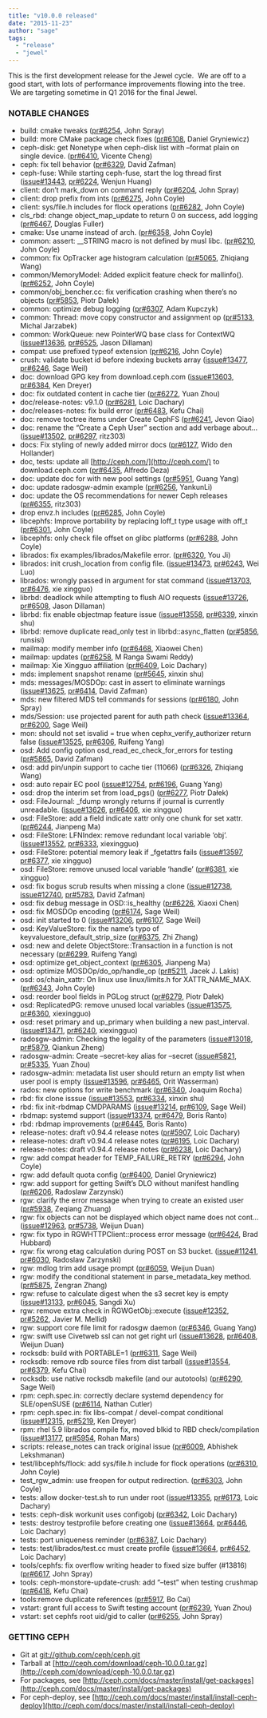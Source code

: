 ```yaml
---
title: "v10.0.0 released"
date: "2015-11-23"
author: "sage"
tags:
  - "release"
  - "jewel"
---
```


This is the first development release for the Jewel cycle.  We are off to a good start, with lots of performance improvements flowing into the tree.  We are targeting sometime in Q1 2016 for the final Jewel.

### NOTABLE CHANGES

- build: cmake tweaks ([pr#6254](http://github.com/ceph/ceph/pull/6254), John Spray)
- build: more CMake package check fixes ([pr#6108](http://github.com/ceph/ceph/pull/6108), Daniel Gryniewicz)
- ceph-disk: get Nonetype when ceph-disk list with –format plain on single device. ([pr#6410](http://github.com/ceph/ceph/pull/6410), Vicente Cheng)
- ceph: fix tell behavior ([pr#6329](http://github.com/ceph/ceph/pull/6329), David Zafman)
- ceph-fuse: While starting ceph-fuse, start the log thread first ([issue#13443](http://tracker.ceph.com/issues/13443), [pr#6224](http://github.com/ceph/ceph/pull/6224), Wenjun Huang)
- client: don’t mark\_down on command reply ([pr#6204](http://github.com/ceph/ceph/pull/6204), John Spray)
- client: drop prefix from ints ([pr#6275](http://github.com/ceph/ceph/pull/6275), John Coyle)
- client: sys/file.h includes for flock operations ([pr#6282](http://github.com/ceph/ceph/pull/6282), John Coyle)
- cls\_rbd: change object\_map\_update to return 0 on success, add logging ([pr#6467](http://github.com/ceph/ceph/pull/6467), Douglas Fuller)
- cmake: Use uname instead of arch. ([pr#6358](http://github.com/ceph/ceph/pull/6358), John Coyle)
- common: assert: \_\_STRING macro is not defined by musl libc. ([pr#6210](http://github.com/ceph/ceph/pull/6210), John Coyle)
- common: fix OpTracker age histogram calculation ([pr#5065](http://github.com/ceph/ceph/pull/5065), Zhiqiang Wang)
- common/MemoryModel: Added explicit feature check for mallinfo(). ([pr#6252](http://github.com/ceph/ceph/pull/6252), John Coyle)
- common/obj\_bencher.cc: fix verification crashing when there’s no objects ([pr#5853](http://github.com/ceph/ceph/pull/5853), Piotr Dałek)
- common: optimize debug logging ([pr#6307](http://github.com/ceph/ceph/pull/6307), Adam Kupczyk)
- common: Thread: move copy constructor and assignment op ([pr#5133](http://github.com/ceph/ceph/pull/5133), Michal Jarzabek)
- common: WorkQueue: new PointerWQ base class for ContextWQ ([issue#13636](http://tracker.ceph.com/issues/13636), [pr#6525](http://github.com/ceph/ceph/pull/6525), Jason Dillaman)
- compat: use prefixed typeof extension ([pr#6216](http://github.com/ceph/ceph/pull/6216), John Coyle)
- crush: validate bucket id before indexing buckets array ([issue#13477](http://tracker.ceph.com/issues/13477), [pr#6246](http://github.com/ceph/ceph/pull/6246), Sage Weil)
- doc: download GPG key from download.ceph.com ([issue#13603](http://tracker.ceph.com/issues/13603), [pr#6384](http://github.com/ceph/ceph/pull/6384), Ken Dreyer)
- doc: fix outdated content in cache tier ([pr#6272](http://github.com/ceph/ceph/pull/6272), Yuan Zhou)
- doc/release-notes: v9.1.0 ([pr#6281](http://github.com/ceph/ceph/pull/6281), Loic Dachary)
- doc/releases-notes: fix build error ([pr#6483](http://github.com/ceph/ceph/pull/6483), Kefu Chai)
- doc: remove toctree items under Create CephFS ([pr#6241](http://github.com/ceph/ceph/pull/6241), Jevon Qiao)
- doc: rename the “Create a Ceph User” section and add verbage about… ([issue#13502](http://tracker.ceph.com/issues/13502), [pr#6297](http://github.com/ceph/ceph/pull/6297), ritz303)
- docs: Fix styling of newly added mirror docs ([pr#6127](http://github.com/ceph/ceph/pull/6127), Wido den Hollander)
- doc, tests: update all [http://ceph.com/](http://ceph.com/) to download.ceph.com ([pr#6435](http://github.com/ceph/ceph/pull/6435), Alfredo Deza)
- doc: update doc for with new pool settings ([pr#5951](http://github.com/ceph/ceph/pull/5951), Guang Yang)
- doc: update radosgw-admin example ([pr#6256](http://github.com/ceph/ceph/pull/6256), YankunLi)
- doc: update the OS recommendations for newer Ceph releases ([pr#6355](http://github.com/ceph/ceph/pull/6355), ritz303)
- drop envz.h includes ([pr#6285](http://github.com/ceph/ceph/pull/6285), John Coyle)
- libcephfs: Improve portability by replacing loff\_t type usage with off\_t ([pr#6301](http://github.com/ceph/ceph/pull/6301), John Coyle)
- libcephfs: only check file offset on glibc platforms ([pr#6288](http://github.com/ceph/ceph/pull/6288), John Coyle)
- librados: fix examples/librados/Makefile error. ([pr#6320](http://github.com/ceph/ceph/pull/6320), You Ji)
- librados: init crush\_location from config file. ([issue#13473](http://tracker.ceph.com/issues/13473), [pr#6243](http://github.com/ceph/ceph/pull/6243), Wei Luo)
- librados: wrongly passed in argument for stat command ([issue#13703](http://tracker.ceph.com/issues/13703), [pr#6476](http://github.com/ceph/ceph/pull/6476), xie xingguo)
- librbd: deadlock while attempting to flush AIO requests ([issue#13726](http://tracker.ceph.com/issues/13726), [pr#6508](http://github.com/ceph/ceph/pull/6508), Jason Dillaman)
- librbd: fix enable objectmap feature issue ([issue#13558](http://tracker.ceph.com/issues/13558), [pr#6339](http://github.com/ceph/ceph/pull/6339), xinxin shu)
- librbd: remove duplicate read\_only test in librbd::async\_flatten ([pr#5856](http://github.com/ceph/ceph/pull/5856), runsisi)
- mailmap: modify member info ([pr#6468](http://github.com/ceph/ceph/pull/6468), Xiaowei Chen)
- mailmap: updates ([pr#6258](http://github.com/ceph/ceph/pull/6258), M Ranga Swami Reddy)
- mailmap: Xie Xingguo affiliation ([pr#6409](http://github.com/ceph/ceph/pull/6409), Loic Dachary)
- mds: implement snapshot rename ([pr#5645](http://github.com/ceph/ceph/pull/5645), xinxin shu)
- mds: messages/MOSDOp: cast in assert to eliminate warnings ([issue#13625](http://tracker.ceph.com/issues/13625), [pr#6414](http://github.com/ceph/ceph/pull/6414), David Zafman)
- mds: new filtered MDS tell commands for sessions ([pr#6180](http://github.com/ceph/ceph/pull/6180), John Spray)
- mds/Session: use projected parent for auth path check ([issue#13364](http://tracker.ceph.com/issues/13364), [pr#6200](http://github.com/ceph/ceph/pull/6200), Sage Weil)
- mon: should not set isvalid = true when cephx\_verify\_authorizer return false ([issue#13525](http://tracker.ceph.com/issues/13525), [pr#6306](http://github.com/ceph/ceph/pull/6306), Ruifeng Yang)
- osd: Add config option osd\_read\_ec\_check\_for\_errors for testing ([pr#5865](http://github.com/ceph/ceph/pull/5865), David Zafman)
- osd: add pin/unpin support to cache tier (11066) ([pr#6326](http://github.com/ceph/ceph/pull/6326), Zhiqiang Wang)
- osd: auto repair EC pool ([issue#12754](http://tracker.ceph.com/issues/12754), [pr#6196](http://github.com/ceph/ceph/pull/6196), Guang Yang)
- osd: drop the interim set from load\_pgs() ([pr#6277](http://github.com/ceph/ceph/pull/6277), Piotr Dałek)
- osd: FileJournal: \_fdump wrongly returns if journal is currently unreadable. ([issue#13626](http://tracker.ceph.com/issues/13626), [pr#6406](http://github.com/ceph/ceph/pull/6406), xie xingguo)
- osd: FileStore: add a field indicate xattr only one chunk for set xattr. ([pr#6244](http://github.com/ceph/ceph/pull/6244), Jianpeng Ma)
- osd: FileStore: LFNIndex: remove redundant local variable ‘obj’. ([issue#13552](http://tracker.ceph.com/issues/13552), [pr#6333](http://github.com/ceph/ceph/pull/6333), xiexingguo)
- osd: FileStore: potential memory leak if \_fgetattrs fails ([issue#13597](http://tracker.ceph.com/issues/13597), [pr#6377](http://github.com/ceph/ceph/pull/6377), xie xingguo)
- osd: FileStore: remove unused local variable ‘handle’ ([pr#6381](http://github.com/ceph/ceph/pull/6381), xie xingguo)
- osd: fix bogus scrub results when missing a clone ([issue#12738](http://tracker.ceph.com/issues/12738), [issue#12740](http://tracker.ceph.com/issues/12740), [pr#5783](http://github.com/ceph/ceph/pull/5783), David Zafman)
- osd: fix debug message in OSD::is\_healthy ([pr#6226](http://github.com/ceph/ceph/pull/6226), Xiaoxi Chen)
- osd: fix MOSDOp encoding ([pr#6174](http://github.com/ceph/ceph/pull/6174), Sage Weil)
- osd: init started to 0 ([issue#13206](http://tracker.ceph.com/issues/13206), [pr#6107](http://github.com/ceph/ceph/pull/6107), Sage Weil)
- osd: KeyValueStore: fix the name’s typo of keyvaluestore\_default\_strip\_size ([pr#6375](http://github.com/ceph/ceph/pull/6375), Zhi Zhang)
- osd: new and delete ObjectStore::Transaction in a function is not necessary ([pr#6299](http://github.com/ceph/ceph/pull/6299), Ruifeng Yang)
- osd: optimize get\_object\_context ([pr#6305](http://github.com/ceph/ceph/pull/6305), Jianpeng Ma)
- osd: optimize MOSDOp/do\_op/handle\_op ([pr#5211](http://github.com/ceph/ceph/pull/5211), Jacek J. Lakis)
- osd: os/chain\_xattr: On linux use linux/limits.h for XATTR\_NAME\_MAX. ([pr#6343](http://github.com/ceph/ceph/pull/6343), John Coyle)
- osd: reorder bool fields in PGLog struct ([pr#6279](http://github.com/ceph/ceph/pull/6279), Piotr Dałek)
- osd: ReplicatedPG: remove unused local variables ([issue#13575](http://tracker.ceph.com/issues/13575), [pr#6360](http://github.com/ceph/ceph/pull/6360), xiexingguo)
- osd: reset primary and up\_primary when building a new past\_interval. ([issue#13471](http://tracker.ceph.com/issues/13471), [pr#6240](http://github.com/ceph/ceph/pull/6240), xiexingguo)
- radosgw-admin: Checking the legality of the parameters ([issue#13018](http://tracker.ceph.com/issues/13018), [pr#5879](http://github.com/ceph/ceph/pull/5879), Qiankun Zheng)
- radosgw-admin: Create –secret-key alias for –secret ([issue#5821](http://tracker.ceph.com/issues/5821), [pr#5335](http://github.com/ceph/ceph/pull/5335), Yuan Zhou)
- radosgw-admin: metadata list user should return an empty list when user pool is empty ([issue#13596](http://tracker.ceph.com/issues/13596), [pr#6465](http://github.com/ceph/ceph/pull/6465), Orit Wasserman)
- rados: new options for write benchmark ([pr#6340](http://github.com/ceph/ceph/pull/6340), Joaquim Rocha)
- rbd: fix clone isssue ([issue#13553](http://tracker.ceph.com/issues/13553), [pr#6334](http://github.com/ceph/ceph/pull/6334), xinxin shu)
- rbd: fix init-rbdmap CMDPARAMS ([issue#13214](http://tracker.ceph.com/issues/13214), [pr#6109](http://github.com/ceph/ceph/pull/6109), Sage Weil)
- rbdmap: systemd support ([issue#13374](http://tracker.ceph.com/issues/13374), [pr#6479](http://github.com/ceph/ceph/pull/6479), Boris Ranto)
- rbd: rbdmap improvements ([pr#6445](http://github.com/ceph/ceph/pull/6445), Boris Ranto)
- release-notes: draft v0.94.4 release notes ([pr#5907](http://github.com/ceph/ceph/pull/5907), Loic Dachary)
- release-notes: draft v0.94.4 release notes ([pr#6195](http://github.com/ceph/ceph/pull/6195), Loic Dachary)
- release-notes: draft v0.94.4 release notes ([pr#6238](http://github.com/ceph/ceph/pull/6238), Loic Dachary)
- rgw: add compat header for TEMP\_FAILURE\_RETRY ([pr#6294](http://github.com/ceph/ceph/pull/6294), John Coyle)
- rgw: add default quota config ([pr#6400](http://github.com/ceph/ceph/pull/6400), Daniel Gryniewicz)
- rgw: add support for getting Swift’s DLO without manifest handling ([pr#6206](http://github.com/ceph/ceph/pull/6206), Radoslaw Zarzynski)
- rgw: clarify the error message when trying to create an existed user ([pr#5938](http://github.com/ceph/ceph/pull/5938), Zeqiang Zhuang)
- rgw: fix objects can not be displayed which object name does not cont… ([issue#12963](http://tracker.ceph.com/issues/12963), [pr#5738](http://github.com/ceph/ceph/pull/5738), Weijun Duan)
- rgw: fix typo in RGWHTTPClient::process error message ([pr#6424](http://github.com/ceph/ceph/pull/6424), Brad Hubbard)
- rgw: fix wrong etag calculation during POST on S3 bucket. ([issue#11241](http://tracker.ceph.com/issues/11241), [pr#6030](http://github.com/ceph/ceph/pull/6030), Radoslaw Zarzynski)
- rgw: mdlog trim add usage prompt ([pr#6059](http://github.com/ceph/ceph/pull/6059), Weijun Duan)
- rgw: modify the conditional statement in parse\_metadata\_key method. ([pr#5875](http://github.com/ceph/ceph/pull/5875), Zengran Zhang)
- rgw: refuse to calculate digest when the s3 secret key is empty ([issue#13133](http://tracker.ceph.com/issues/13133), [pr#6045](http://github.com/ceph/ceph/pull/6045), Sangdi Xu)
- rgw: remove extra check in RGWGetObj::execute ([issue#12352](http://tracker.ceph.com/issues/12352), [pr#5262](http://github.com/ceph/ceph/pull/5262), Javier M. Mellid)
- rgw: support core file limit for radosgw daemon ([pr#6346](http://github.com/ceph/ceph/pull/6346), Guang Yang)
- rgw: swift use Civetweb ssl can not get right url ([issue#13628](http://tracker.ceph.com/issues/13628), [pr#6408](http://github.com/ceph/ceph/pull/6408), Weijun Duan)
- rocksdb: build with PORTABLE=1 ([pr#6311](http://github.com/ceph/ceph/pull/6311), Sage Weil)
- rocksdb: remove rdb source files from dist tarball ([issue#13554](http://tracker.ceph.com/issues/13554), [pr#6379](http://github.com/ceph/ceph/pull/6379), Kefu Chai)
- rocksdb: use native rocksdb makefile (and our autotools) ([pr#6290](http://github.com/ceph/ceph/pull/6290), Sage Weil)
- rpm: ceph.spec.in: correctly declare systemd dependency for SLE/openSUSE ([pr#6114](http://github.com/ceph/ceph/pull/6114), Nathan Cutler)
- rpm: ceph.spec.in: fix libs-compat / devel-compat conditional ([issue#12315](http://tracker.ceph.com/issues/12315), [pr#5219](http://github.com/ceph/ceph/pull/5219), Ken Dreyer)
- rpm: rhel 5.9 librados compile fix, moved blkid to RBD check/compilation ([issue#13177](http://tracker.ceph.com/issues/13177), [pr#5954](http://github.com/ceph/ceph/pull/5954), Rohan Mars)
- scripts: release\_notes can track original issue ([pr#6009](http://github.com/ceph/ceph/pull/6009), Abhishek Lekshmanan)
- test/libcephfs/flock: add sys/file.h include for flock operations ([pr#6310](http://github.com/ceph/ceph/pull/6310), John Coyle)
- test\_rgw\_admin: use freopen for output redirection. ([pr#6303](http://github.com/ceph/ceph/pull/6303), John Coyle)
- tests: allow docker-test.sh to run under root ([issue#13355](http://tracker.ceph.com/issues/13355), [pr#6173](http://github.com/ceph/ceph/pull/6173), Loic Dachary)
- tests: ceph-disk workunit uses configobj ([pr#6342](http://github.com/ceph/ceph/pull/6342), Loic Dachary)
- tests: destroy testprofile before creating one ([issue#13664](http://tracker.ceph.com/issues/13664), [pr#6446](http://github.com/ceph/ceph/pull/6446), Loic Dachary)
- tests: port uniqueness reminder ([pr#6387](http://github.com/ceph/ceph/pull/6387), Loic Dachary)
- tests: test/librados/test.cc must create profile ([issue#13664](http://tracker.ceph.com/issues/13664), [pr#6452](http://github.com/ceph/ceph/pull/6452), Loic Dachary)
- tools/cephfs: fix overflow writing header to fixed size buffer (#13816) ([pr#6617](http://github.com/ceph/ceph/pull/6617), John Spray)
- tools: ceph-monstore-update-crush: add “–test” when testing crushmap ([pr#6418](http://github.com/ceph/ceph/pull/6418), Kefu Chai)
- tools:remove duplicate references ([pr#5917](http://github.com/ceph/ceph/pull/5917), Bo Cai)
- vstart: grant full access to Swift testing account ([pr#6239](http://github.com/ceph/ceph/pull/6239), Yuan Zhou)
- vstart: set cephfs root uid/gid to caller ([pr#6255](http://github.com/ceph/ceph/pull/6255), John Spray)

### GETTING CEPH

- Git at [git://github.com/ceph/ceph.git](http://github.com/ceph/ceph)
- Tarball at [http://ceph.com/download/ceph-10.0.0.tar.gz](http://ceph.com/download/ceph-10.0.0.tar.gz)
- For packages, see [http://ceph.com/docs/master/install/get-packages](http://ceph.com/docs/master/install/get-packages)
- For ceph-deploy, see [http://ceph.com/docs/master/install/install-ceph-deploy](http://ceph.com/docs/master/install/install-ceph-deploy)
